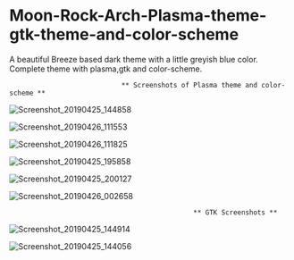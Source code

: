 # Moon-Rock-Arch-Plasma-theme-gtk-theme-and-color-scheme
A beautiful Breeze based dark theme with a little greyish blue color. Complete theme with plasma,gtk and color-scheme.

                                ** Screenshots of Plasma theme and color-scheme **

![Screenshot_20190425_144858](https://user-images.githubusercontent.com/41884680/56821596-67b41300-6814-11e9-8213-0f1addd0d5ec.png)

![Screenshot_20190426_111553](https://user-images.githubusercontent.com/41884680/56821657-97631b00-6814-11e9-980e-adf379067ce3.png)

![Screenshot_20190426_111825](https://user-images.githubusercontent.com/41884680/56821812-f6289480-6814-11e9-96ee-cc93adc6e8fd.png)

![Screenshot_20190425_195858](https://user-images.githubusercontent.com/41884680/56821887-22dcac00-6815-11e9-82b4-5650531cbe20.png)

![Screenshot_20190425_200127](https://user-images.githubusercontent.com/41884680/56821889-25d79c80-6815-11e9-8852-05422ac34c96.png)

![Screenshot_20190426_002658](https://user-images.githubusercontent.com/41884680/56821915-338d2200-6815-11e9-9d6b-a6e9eece661f.png)

                                                  ** GTK Screenshots **

![Screenshot_20190425_144914](https://user-images.githubusercontent.com/41884680/56822164-db0a5480-6815-11e9-839e-50bf35aed02e.png)

![Screenshot_20190425_144056](https://user-images.githubusercontent.com/41884680/56822168-df367200-6815-11e9-91df-d701d6887e8c.png)



